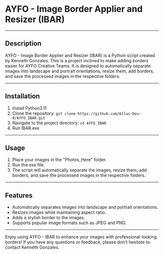 # AYFO - Image Border Applier and Resizer (IBAR)

---

## Description

AYFO - Image Border Applier and Resizer (IBAR) is a Python script created by Kenneth Gonzales. This is a project inclined to make adding borders easier for AYFO Creative Teams. It is designed to automatically separate images into landscape and portrait orientations, resize them, add borders, and save the processed images in the respective folders.

---

## Installation

1. Install Python3.11
2. Clone the repository: `git clone https://github.com/Atlas-Dev-0/AYFO_IBAR.git`
3. Navigate to the project directory: `cd AYFO_IBAR`
4. Run IBAR.exe

---

## Usage

1. Place your images in the "Photos_Here" folder.
2. Run the exe file.
3. The script will automatically separate the images, resize them, add borders, and save the processed images in the respective folders.

---

## Features

- Automatically separates images into landscape and portrait orientations.
- Resizes images while maintaining aspect ratio.
- Adds a stylish border to the images.
- Supports popular image formats such as JPEG and PNG.

---

Enjoy using AYFO - IBAR to enhance your images with professional-looking borders! If you have any questions or feedback, please don't hesitate to contact Kenneth Gonzales.
